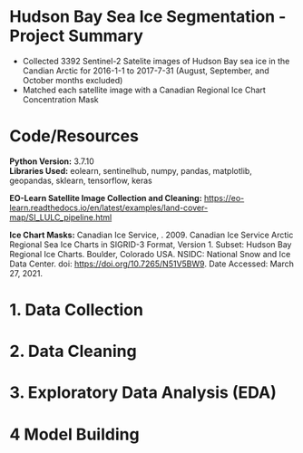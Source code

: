 # Hudson Bay Sea Ice Segmentation - Project Summary

-  Collected 3392 Sentinel-2 Satelite images of Hudson Bay sea ice in the Candian Arctic for 2016-1-1 to 2017-7-31 (August, September, and October months excluded)
-  Matched each satellite image with a Canadian Regional Ice Chart Concentration Mask


# Code/Resources

**Python Version:** 3.7.10  
**Libraries Used:** eolearn, sentinelhub, numpy, pandas, matplotlib, geopandas, sklearn, tensorflow, keras

**EO-Learn Satellite Image Collection and Cleaning:** https://eo-learn.readthedocs.io/en/latest/examples/land-cover-map/SI_LULC_pipeline.html 


**Ice Chart Masks:** Canadian Ice Service, . 2009. Canadian Ice Service Arctic Regional Sea Ice Charts in SIGRID-3 Format, Version 1. Subset: Hudson Bay Regional Ice Charts. Boulder, Colorado USA. NSIDC: National Snow and Ice Data Center. doi: https://doi.org/10.7265/N51V5BW9. Date Accessed: March 27, 2021.


# 1. Data Collection



# 2. Data Cleaning


# 3. Exploratory Data Analysis (EDA)



# 4 Model Building


